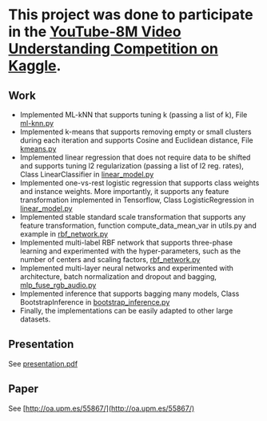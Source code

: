 # This project was done to participate in the [YouTube-8M Video Understanding Competition on Kaggle](https://www.kaggle.com/c/youtube8m).
## Work
* Implemented ML-kNN that supports tuning k (passing a list of k), File [ml-knn.py](../master/ml-knn.py)
* Implemented k-means that supports removing empty or small clusters during each iteration and supports Cosine and Euclidean distance, File [kmeans.py](../master/kmeans.py)
* Implemented linear regression that does not require data to be shifted and supports tuning l2 regularization (passing a list of l2 reg. rates), Class LinearClassifier in [linear_model.py](../master/linear_model.py)
* Implemented one-vs-rest logistic regression that supports class weights and instance weights. More importantly, it supports any feature transformation implemented in Tensorflow, Class LogisticRegression in [linear_model.py](../master/linear_model.py)
* Implemented stable standard scale transformation that supports any feature transformation, function compute_data_mean_var in utils.py and example in [rbf_network.py](../master/rbf_network.py)
* Implemented multi-label RBF network that supports three-phase learning and experimented with the hyper-parameters, such as the number of centers and scaling factors, [rbf_network.py](../master/rbf_network.py)
* Implemented multi-layer neural networks and experimented with architecture, batch normalization and dropout and bagging, [mlp_fuse_rgb_audio.py](../master/mlp_fuse_rgb_audio.py)
* Implemented inference that supports bagging many models, Class BootstrapInference in [bootstrap_inference.py](../master/bootstrap_inference.py)
* Finally, the implementations can be easily adapted to other large datasets.
## Presentation
See [presentation.pdf](../master/presentation.pdf)

## Paper
See [http://oa.upm.es/55867/](http://oa.upm.es/55867/)
